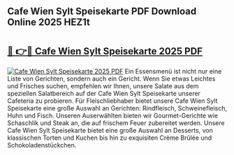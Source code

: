 ## Cafe Wien Sylt Speisekarte PDF Download Online 2025 HEZ1t

# <h2><a href="http://gc6s9eo.nevu.top/?p=Cafe+Wien+Sylt+Speisekarte">🔗 👉🔴 Cafe Wien Sylt Speisekarte 2025 PDF</a></h2>

[![Cafe Wien Sylt Speisekarte 2025 PDF](https://i.imgur.com/dBaPXMq.png)](http://gc6s9eo.nevu.top/?p=Cafe+Wien+Sylt+Speisekarte)
Ein Essensmenü ist nicht nur eine Liste von Gerichten, sondern auch ein Gericht. Wenn Sie etwas Leichtes und Frisches suchen, empfehlen wir Ihnen, unsere Salate aus dem speziellen Salatbereich auf der Cafe Wien Sylt Speisekarte unserer Cafeteria zu probieren. Für Fleischliebhaber bietet unsere Cafe Wien Sylt Speisekarte eine große Auswahl an Gerichten: Rindfleisch, Schweinefleisch, Huhn und Fisch. Unseren Auserwählten bieten wir Gourmet-Gerichte wie Schaschlik und Steak an, die auf frischem Feuer zubereitet werden. Unsere Cafe Wien Sylt Speisekarte bietet eine große Auswahl an Desserts, von klassischen Torten und Kuchen bis hin zu exquisiten Crème Brûlée und Schokoladenstückchen.
